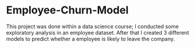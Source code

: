# Employee-Churn-Model
This project was done within a data science course; I conducted some exploratory analysis in an employee dataset. After that I created 3 different models to predict whether a employee is likely to leave the company.
